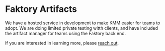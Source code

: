 # Faktory Artifacts

We have a hosted service in development to make KMM easier for teams to adopt. We are doing limited private testing witth clients, and have included the artifact manager for teams using the Faktory back end.

If you are interested in learning more, please [reach out](https://touchlab.co/contact-us/).